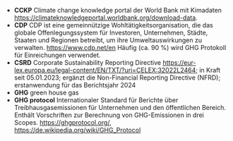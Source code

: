 * __CCKP__ Climate change knowledge portal der World Bank mit Kimadaten https://climateknowledgeportal.worldbank.org/download-data.
* __CDP__ CDP ist eine gemeinnützige Wohltätigkeitsorganisation, die das globale Offenlegungssystem für Investoren, Unternehmen, Städte, Staaten und Regionen betreibt, um ihre Umweltauswirkungen zu verwalten. https://www.cdp.net/en Häufig (ca. 90 %) wird GHG Protokoll für Einreichungen verwendet.
* __CSRD__  Corporate Sustainability Reporting Directive https://eur-lex.europa.eu/legal-content/EN/TXT/?uri=CELEX:32022L2464; in Kraft seit 05.01.2023; ergänzt die Non-Financial Reporting Directive (NFRD); erstanwendung für das Berichtsjahr 2024
* __GHG__ green house gas
* __GHG protocol__ Internationaler Standard für Berichte über Treibhausgasemissionen für Unternehmen und den öffentlichen Bereich. Enthält Vorschriften zur Berechnung von GHG-Emissionen in drei Scopes. https://ghgprotocol.org/, https://de.wikipedia.org/wiki/GHG_Protocol
